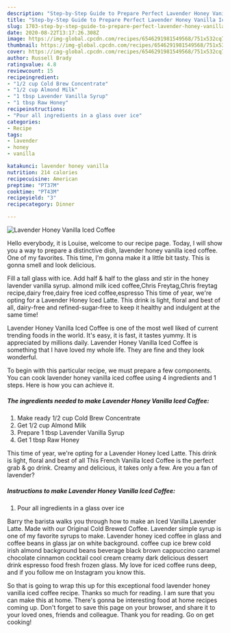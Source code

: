 ```yaml
---
description: "Step-by-Step Guide to Prepare Perfect Lavender Honey Vanilla Iced Coffee"
title: "Step-by-Step Guide to Prepare Perfect Lavender Honey Vanilla Iced Coffee"
slug: 1703-step-by-step-guide-to-prepare-perfect-lavender-honey-vanilla-iced-coffee
date: 2020-08-22T13:17:26.308Z
image: https://img-global.cpcdn.com/recipes/6546291981549568/751x532cq70/lavender-honey-vanilla-iced-coffee-recipe-main-photo.jpg
thumbnail: https://img-global.cpcdn.com/recipes/6546291981549568/751x532cq70/lavender-honey-vanilla-iced-coffee-recipe-main-photo.jpg
cover: https://img-global.cpcdn.com/recipes/6546291981549568/751x532cq70/lavender-honey-vanilla-iced-coffee-recipe-main-photo.jpg
author: Russell Brady
ratingvalue: 4.8
reviewcount: 15
recipeingredient:
- "1/2 cup Cold Brew Concentrate"
- "1/2 cup Almond Milk"
- "1 tbsp Lavender Vanilla Syrup"
- "1 tbsp Raw Honey"
recipeinstructions:
- "Pour all ingredients in a glass over ice"
categories:
- Recipe
tags:
- lavender
- honey
- vanilla

katakunci: lavender honey vanilla 
nutrition: 214 calories
recipecuisine: American
preptime: "PT37M"
cooktime: "PT43M"
recipeyield: "3"
recipecategory: Dinner

---
```



![Lavender Honey Vanilla Iced Coffee](https://img-global.cpcdn.com/recipes/6546291981549568/751x532cq70/lavender-honey-vanilla-iced-coffee-recipe-main-photo.jpg)

Hello everybody, it is Louise, welcome to our recipe page. Today, I will show you a way to prepare a distinctive dish, lavender honey vanilla iced coffee. One of my favorites. This time, I'm gonna make it a little bit tasty. This is gonna smell and look delicious.

Fill a tall glass with ice. Add half &amp; half to the glass and stir in the honey lavender vanilla syrup. almond milk iced coffee,Chris Freytag,Chris freytag recipe,dairy free,dairy free iced coffee,espresso This time of year, we&#39;re opting for a Lavender Honey Iced Latte. This drink is light, floral and best of all, dairy-free and refined-sugar-free to keep it healthy and indulgent at the same time!

Lavender Honey Vanilla Iced Coffee is one of the most well liked of current trending foods in the world. It's easy, it is fast, it tastes yummy. It is appreciated by millions daily. Lavender Honey Vanilla Iced Coffee is something that I have loved my whole life. They are fine and they look wonderful.


To begin with this particular recipe, we must prepare a few components. You can cook lavender honey vanilla iced coffee using 4 ingredients and 1 steps. Here is how you can achieve it.

<!--inarticleads1-->

##### The ingredients needed to make Lavender Honey Vanilla Iced Coffee:

1. Make ready 1/2 cup Cold Brew Concentrate
1. Get 1/2 cup Almond Milk
1. Prepare 1 tbsp Lavender Vanilla Syrup
1. Get 1 tbsp Raw Honey


This time of year, we&#39;re opting for a Lavender Honey Iced Latte. This drink is light, floral and best of all This French Vanilla Iced Coffee is the perfect grab &amp; go drink. Creamy and delicious, it takes only a few. Are you a fan of lavender? 

<!--inarticleads2-->

##### Instructions to make Lavender Honey Vanilla Iced Coffee:

1. Pour all ingredients in a glass over ice


Barry the barista walks you through how to make an Iced Vanilla Lavender Latte. Made with our Original Cold Brewed Coffee. Lavender simple syrup is one of my favorite syrups to make. Lavender honey iced coffee in glass and coffee beans in glass jar on white background. coffee cup ice brew cold irish almond background beans beverage black brown cappuccino caramel chocolate cinnamon cocktail cool cream creamy dark delicious dessert drink espresso food fresh frozen glass. My love for iced coffee runs deep, and if you follow me on Instagram you know this. 

So that is going to wrap this up for this exceptional food lavender honey vanilla iced coffee recipe. Thanks so much for reading. I am sure that you can make this at home. There's gonna be interesting food at home recipes coming up. Don't forget to save this page on your browser, and share it to your loved ones, friends and colleague. Thank you for reading. Go on get cooking!
